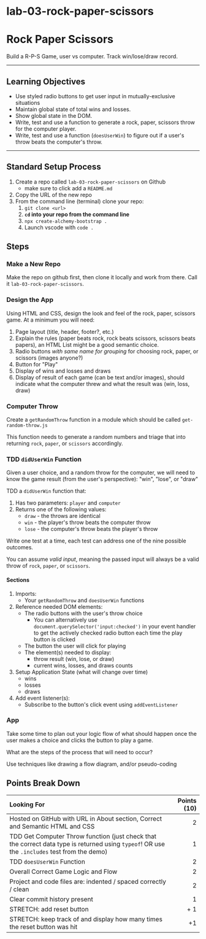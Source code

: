 # lab-03-rock-paper-scissors
Rock Paper Scissors
===

Build a R-P-S Game, user vs computer. Track win/lose/draw record. 

---

## Learning Objectives
- Use styled radio buttons to get user input in mutually-exclusive situations
- Maintain global state of total wins and losses.
- Show global state in the DOM.
- Write, test and use a function to generate a rock, paper, scissors throw for the computer player.
- Write, test and use a function (`doesUserWin`) to figure out if a user's throw beats the computer's throw.

---

## Standard Setup Process

1. Create a repo called `lab-03-rock-paper-scissors` on Github
    - make sure to click add a `README.md`
1. Copy the URL of the new repo
1. From the command line (terminal) clone your repo:
    1. `git clone <url>`
    1. **`cd` into your repo from the command line**
    1. `npx create-alchemy-bootstrap .`
    1. Launch vscode with `code .`

## Steps

### Make a New Repo

Make the repo on github first, then clone it locally and work from there. Call it `lab-03-rock-paper-scissors`.

### Design the App

Using HTML and CSS, design the look and feel of the rock, paper, scissors game. At a minimum you will need:

1. Page layout (title, header, footer?, etc.)
1. Explain the rules (paper beats rock, rock beats scissors, scissors beats papers), an HTML List might be a good semantic choice.
1. Radio buttons _with same name for grouping_ for choosing rock, paper, or scissors (images anyone?)
1. Button for "Play" 
1. Display of wins and losses and draws
1. Display of result of each game (can be text and/or images), should indicate what the computer threw and what the result was (win, loss, draw)

### Computer Throw

Create a `getRandomThrow` function in a module which should be called `get-random-throw.js`

This function needs to generate a random numbers and triage that into returning `rock`, `paper`, or `scissors` accordingly.

### TDD `didUserWin` Function

Given a user choice, and a random throw for the computer, we will need to know the game result (from the user's perspective): "win", "lose", or "draw"

TDD a `didUserWin` function that:

1. Has two parameters: `player` and `computer`
1. Returns one of the following values:
    - `draw` - the throws are identical
    - `win` - the player's throw beats the computer throw
    - `lose` - the computer's throw beats the player's throw

Write one test at a time, each test can address one of the nine possible outcomes.

You can assume _valid input_, meaning the passed input will always be a valid throw of `rock`, `paper`, or `scissors`.

#### Sections

1. Imports:
    - Your `getRandomThrow` and `doesUserWin` functions
1. Reference needed DOM elements:
    - The radio buttons with the user's throw choice
        - You can alternatively use `document.querySelector('input:checked')` in your event handler to get 
        the actively checked radio button each time the play button is clicked
    - The button the user will click for playing
    - The element(s) needed to display:
        - throw result (win, lose, or draw)
        - current wins, losses, and draws counts
1. Setup Application State (what will change over time)
   - wins
   - losses
   - draws
1. Add event listener(s):
   - Subscribe to the button's click event using `addEventListener`

### App

Take some time to plan out your logic flow of what should happen once the user makes a choice and clicks the button to play a game.

What are the steps of the process that will need to occur?

Use techniques like drawing a flow diagram, and/or pseudo-coding

## Points Break Down

Looking For | Points (10)
:--|--:
Hosted on GitHub with URL in About section, Correct and Semantic HTML and CSS | 2 
TDD Get Computer Throw function (just check that the correct data type is returned using `typeof`! OR use the `.includes` test from the demo) | 1
TDD `doesUserWin` Function | 2
Overall Correct Game Logic and Flow | 2
Project and code files are: indented / spaced correctly / clean | 2
Clear commit history present | 1
STRETCH: add reset button | + 1
STRETCH: keep track of and display how many times the reset button was hit | +1